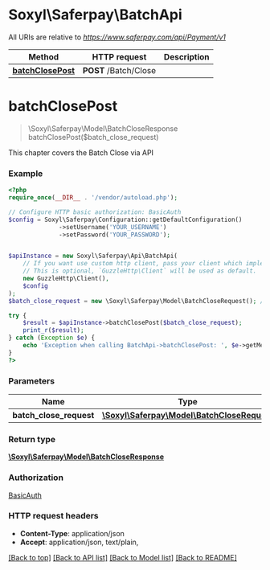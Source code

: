 # Soxyl\Saferpay\BatchApi

All URIs are relative to *https://www.saferpay.com/api/Payment/v1*

Method | HTTP request | Description
------------- | ------------- | -------------
[**batchClosePost**](BatchApi.md#batchClosePost) | **POST** /Batch/Close | 


# **batchClosePost**
> \Soxyl\Saferpay\Model\BatchCloseResponse batchClosePost($batch_close_request)



This chapter covers the Batch Close via API

### Example
```php
<?php
require_once(__DIR__ . '/vendor/autoload.php');

// Configure HTTP basic authorization: BasicAuth
$config = Soxyl\Saferpay\Configuration::getDefaultConfiguration()
              ->setUsername('YOUR_USERNAME')
              ->setPassword('YOUR_PASSWORD');


$apiInstance = new Soxyl\Saferpay\Api\BatchApi(
    // If you want use custom http client, pass your client which implements `GuzzleHttp\ClientInterface`.
    // This is optional, `GuzzleHttp\Client` will be used as default.
    new GuzzleHttp\Client(),
    $config
);
$batch_close_request = new \Soxyl\Saferpay\Model\BatchCloseRequest(); // \Soxyl\Saferpay\Model\BatchCloseRequest | 

try {
    $result = $apiInstance->batchClosePost($batch_close_request);
    print_r($result);
} catch (Exception $e) {
    echo 'Exception when calling BatchApi->batchClosePost: ', $e->getMessage(), PHP_EOL;
}
?>
```

### Parameters

Name | Type | Description  | Notes
------------- | ------------- | ------------- | -------------
 **batch_close_request** | [**\Soxyl\Saferpay\Model\BatchCloseRequest**](../Model/BatchCloseRequest.md)|  |

### Return type

[**\Soxyl\Saferpay\Model\BatchCloseResponse**](../Model/BatchCloseResponse.md)

### Authorization

[BasicAuth](../../README.md#BasicAuth)

### HTTP request headers

 - **Content-Type**: application/json
 - **Accept**: application/json, text/plain, 

[[Back to top]](#) [[Back to API list]](../../README.md#documentation-for-api-endpoints) [[Back to Model list]](../../README.md#documentation-for-models) [[Back to README]](../../README.md)


